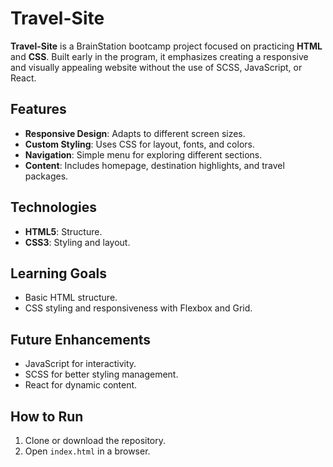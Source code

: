 # Travel-Site

**Travel-Site** is a BrainStation bootcamp project focused on practicing **HTML** and **CSS**. Built early in the program, it emphasizes creating a responsive and visually appealing website without the use of SCSS, JavaScript, or React.

## Features

- **Responsive Design**: Adapts to different screen sizes.
- **Custom Styling**: Uses CSS for layout, fonts, and colors.
- **Navigation**: Simple menu for exploring different sections.
- **Content**: Includes homepage, destination highlights, and travel packages.

## Technologies

- **HTML5**: Structure.
- **CSS3**: Styling and layout.

## Learning Goals

- Basic HTML structure.
- CSS styling and responsiveness with Flexbox and Grid.

## Future Enhancements

- JavaScript for interactivity.
- SCSS for better styling management.
- React for dynamic content.

## How to Run

1. Clone or download the repository.
2. Open `index.html` in a browser.
